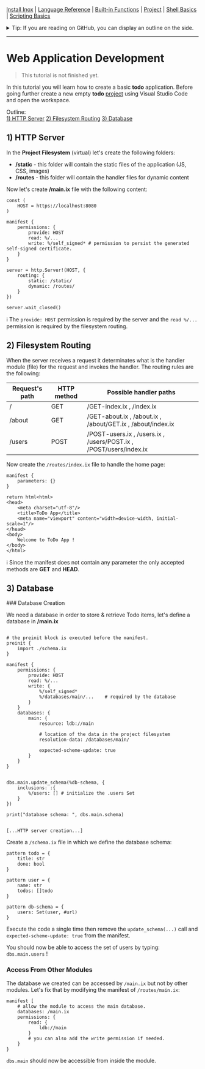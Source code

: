 [Install Inox](../README.md#installation) | [Language Reference](./language-reference.md) |  [Built-in Functions](./builtin.md) | [Project](./project.md) | [Shell Basics](./shell-basics.md) | [Scripting Basics](./scripting-basics.md)

<details> 
<summary> Tip: If you are reading on GitHub, you can display an outline on the side. </summary>

![image](https://github.com/inoxlang/inox/assets/113632189/c4e90b46-eb9c-4a0f-84ad-3389d2c753d4) 
</details>

-----

# Web Application Development

> This tutorial is not finished yet.

In this tutorial you will learn how to create a basic **todo** application.
Before going further create a new empty **todo** [project](./project.md) using Visual Studio Code and open the workspace.

Outline:\
[1) HTTP Server](#1-http-server)
[2) Filesystem Routing](#2-filesystem-routing)
[3) Database](#3-database)


## 1) HTTP Server

In the **Project Filesystem** (virtual) let's create the following folders:
- **/static** - this folder will contain the static files of the application (JS, CSS, images)
- **/routes** - this folder will contain the handler files for dynamic content

Now let's create **/main.ix** file with the following content:

```inox
const (
    HOST = https://localhost:8080
)

manifest {
    permissions: {
        provide: HOST
        read: %/...
        write: %/self_signed* # permission to persist the generated self-signed certificate.
    }
}

server = http.Server!(HOST, {
    routing: {
        static: /static/
        dynamic: /routes/
    }
})

server.wait_closed()
```

ℹ️ The `provide: HOST` permission is required by the server and
the `read %/...` permission is required by the filesystem routing.

## 2) Filesystem Routing

When the server receives a request it determinates what is the handler module (file)
for the request and invokes the handler. The routing rules are the following:

| Request's path | HTTP method | Possible handler paths |
| ----------- | ----------- | ----------- |
| / | GET | /GET-index.ix , /index.ix |
| /about | GET | /GET-about.ix , /about.ix , /about/GET.ix , /about/index.ix |
| /users | POST | /POST-users.ix , /users.ix , /users/POST.ix , /POST/users/index.ix |

Now create the `/routes/index.ix` file to handle the home page:
```inox
manifest {
    parameters: {}
}

return html<html>
<head>
    <meta charset="utf-8"/>
    <title>ToDo App</title>
    <meta name="viewport" content="width=device-width, initial-scale=1"/>
</head>
<body>
    Welcome to ToDo App !
</body>
</html>
```

ℹ️ Since the manifest does not contain any parameter the only accepted methods are **GET** and **HEAD**.

## 3) Database

### Database Creation

We need a database in order to store & retrieve Todo items, let's define a database in **/main.ix**
```

# the preinit block is executed before the manifest.
preinit {
    import ./schema.ix
}

manifest {
    permissions: {
        provide: HOST
        read: %/...
        write: {
            %/self_signed*
            %/databases/main/...    # required by the database
        }
    }
    databases: {
        main: {
            resource: ldb://main

            # location of the data in the project filesystem
            resolution-data: /databases/main/   

            expected-scheme-update: true
        }
    }
}


dbs.main.update_schema(%db-schema, {
    inclusions: :{
        %/users: [] # initialize the .users Set
    }
})

print("database schema: ", dbs.main.schema)


[...HTTP server creation...]
```

Create a `/schema.ix` file in which we define the database schema:

```
pattern todo = {
    title: str
    done: bool
}

pattern user = {
    name: str
    todos: []todo
}

pattern db-schema = {
    users: Set(user, #url)
}
```

Execute the code a single time then remove the `update_schema(...)` call and `expected-scheme-update: true` from the manifest.

You should now be able to access the set of users by typing: `dbs.main.users` !

### Access From Other Modules

The database we created can be accessed by `/main.ix` but not by other modules. 
Let's fix that by modifying the manifest of `/routes/main.ix`:

```
manifest [
    # allow the module to access the main database.
    databases: /main.ix
    permissions: {
        read: {
            ldb://main
        }
        # you can also add the write permission if needed.
    }
}
```

`dbs.main` should now be accessible from inside the module.